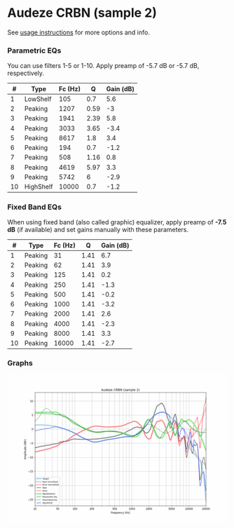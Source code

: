 # Audeze CRBN (sample 2)
See [usage instructions](https://github.com/jaakkopasanen/AutoEq#usage) for more options and info.

### Parametric EQs
You can use filters 1-5 or 1-10. Apply preamp of -5.7 dB or -5.7 dB, respectively.

|   # | Type      |   Fc (Hz) |    Q |   Gain (dB) |
|-----|-----------|-----------|------|-------------|
|   1 | LowShelf  |       105 | 0.7  |         5.6 |
|   2 | Peaking   |      1207 | 0.59 |        -3   |
|   3 | Peaking   |      1941 | 2.39 |         5.8 |
|   4 | Peaking   |      3033 | 3.65 |        -3.4 |
|   5 | Peaking   |      8617 | 1.8  |         3.4 |
|   6 | Peaking   |       194 | 0.7  |        -1.2 |
|   7 | Peaking   |       508 | 1.16 |         0.8 |
|   8 | Peaking   |      4619 | 5.97 |         3.3 |
|   9 | Peaking   |      5742 | 6    |        -2.9 |
|  10 | HighShelf |     10000 | 0.7  |        -1.2 |

### Fixed Band EQs
When using fixed band (also called graphic) equalizer, apply preamp of **-7.5 dB** (if available) and set gains manually with these parameters.

|   # | Type    |   Fc (Hz) |    Q |   Gain (dB) |
|-----|---------|-----------|------|-------------|
|   1 | Peaking |        31 | 1.41 |         6.7 |
|   2 | Peaking |        62 | 1.41 |         3.9 |
|   3 | Peaking |       125 | 1.41 |         0.2 |
|   4 | Peaking |       250 | 1.41 |        -1.3 |
|   5 | Peaking |       500 | 1.41 |        -0.2 |
|   6 | Peaking |      1000 | 1.41 |        -3.2 |
|   7 | Peaking |      2000 | 1.41 |         2.6 |
|   8 | Peaking |      4000 | 1.41 |        -2.3 |
|   9 | Peaking |      8000 | 1.41 |         3.3 |
|  10 | Peaking |     16000 | 1.41 |        -2.7 |

### Graphs
![](./Audeze%20CRBN%20(sample%202).png)
